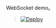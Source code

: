 
WebSocket demo。

> [![Deploy](https://www.herokucdn.com/deploy/button.png)](https://dashboard.heroku.com/new?template=https://github.com/hqiwei/vhdemo)
